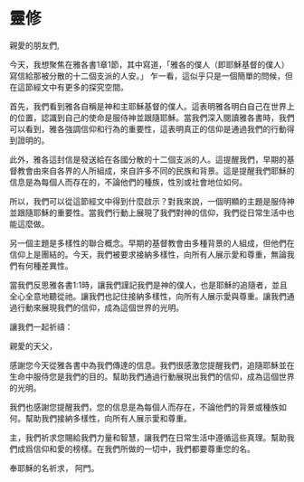 # 靈修

親愛的朋友們,

今天，我想聚焦在雅各書1章1節，其中寫道，「雅各的僕人（即耶穌基督的僕人）寫信給那被分散的十二個支派的人安。」 乍一看，這似乎只是一個簡單的問候，但在這節經文中有更多的探究空間。

首先，我們看到雅各自稱是神和主耶穌基督的僕人。這表明雅各明白自己在世界上的位置，認識到自己的使命是服侍神並跟隨耶穌。當我們深入閱讀雅各書時，我們可以看到，雅各強調信仰和行為的重要性，這表明真正的信仰是通過我們的行動得到證明的。

此外，雅各這封信是發送給在各國分散的十二個支派的人。這提醒我們，早期的基督教會由來自各界的人所組成，來自許多不同的民族和背景。這是提醒我們耶穌的信息是為每個人而存在的，不論他們的種族，性別或社會地位如何。

所以，我們可以從這節經文中得到什麼啟示？對我來說，一個明顯的主題是服侍神並跟隨耶穌的重要性。當我們行動上展現了我們對神的信仰，我們從日常生活中也能這麼做。

另一個主題是多樣性的聯合概念。早期的基督教會由多種背景的人組成，但他們在信仰上是團結的。今天，我們被要求接納多樣性，向所有人展示愛和尊重，無論我們有何種差異性。

當我們反思雅各書1:1時，讓我們謹記我們是神的僕人，也是耶穌的追隨者，並且全心全意地聽從祂。讓我們也記住接納多樣性，向所有人展示愛與尊重。讓我們通過行動來展現我們的信仰，成為這個世界的光明。

讓我們一起祈禱：

親愛的天父，

感謝您今天從雅各書中為我們傳達的信息。我們很感激您提醒我們，追隨耶穌並在生命中服侍您是我們的目的。幫助我們通過行動展現出我們的信仰，成為這個世界的光明。

我們也感謝您提醒我們，您的信息是為每個人而存在，不論他們的背景或種族如何。幫助我們接納多樣性，向所有人展示愛和尊重。

主，我們祈求您賜給我們力量和智慧，讓我們在日常生活中遵循這些真理。幫助我們成爲信仰和愛的榜樣。在我們所做的一切中，我們都要尊重您的名。

奉耶穌的名祈求，
阿門。